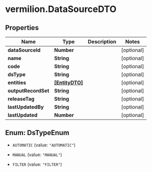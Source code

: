 # vermilion.DataSourceDTO

## Properties

Name | Type | Description | Notes
------------ | ------------- | ------------- | -------------
**dataSourceId** | **Number** |  | [optional] 
**name** | **String** |  | [optional] 
**code** | **String** |  | [optional] 
**dsType** | **String** |  | [optional] 
**entities** | [**[EntityDTO]**](EntityDTO.md) |  | [optional] 
**outputRecordSet** | **String** |  | [optional] 
**releaseTag** | **String** |  | [optional] 
**lastUpdatedBy** | **String** |  | [optional] 
**lastUpdated** | **Number** |  | [optional] 



## Enum: DsTypeEnum


* `AUTOMATIC` (value: `"AUTOMATIC"`)

* `MANUAL` (value: `"MANUAL"`)

* `FILTER` (value: `"FILTER"`)




